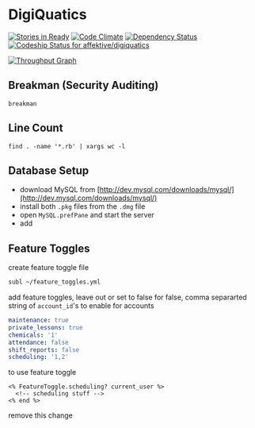 
# DigiQuatics
[![Stories in Ready](https://badge.waffle.io/affektive/digiquatics.png?label=ready&title=Ready)](https://waffle.io/affektive/digiquatics)
[![Code Climate](https://codeclimate.com/github/affektive/digiquatics/badges/gpa.svg)](https://codeclimate.com/github/affektive/digiquatics)
[![Dependency Status](https://gemnasium.com/763d7e339248d2a0442ae161a7fe4c2b.svg)](https://gemnasium.com/duffcodester/digiquatics)
[ ![Codeship Status for affektive/digiquatics](https://codeship.io/projects/5d448710-ff39-0131-8ce1-4af98b35db61/status)](https://codeship.io/projects/29689)

[![Throughput Graph](https://graphs.waffle.io/affektive/digiquatics/throughput.svg)](https://waffle.io/affektive/digiquatics/metrics)

## Breakman (Security Auditing)
`breakman`

## Line Count
`find . -name '*.rb' | xargs wc -l`

## Database Setup
- download MySQL from [http://dev.mysql.com/downloads/mysql/](http://dev.mysql.com/downloads/mysql/)
- install both `.pkg` files from the `.dmg` file
- open `MySQL.prefPane` and start the server
- add

## Feature Toggles
create feature toggle file
``` bash
subl ~/feature_toggles.yml
```

add feature toggles, leave out or set to false for false, comma separarted
string of `account_id`'s to enable for accounts
``` yaml
maintenance: true
private_lessons: true
chemicals: '1'
attendance: false
shift_reports: false
scheduling: '1,2'
```

to use feature toggle
``` erb
<% FeatureToggle.scheduling? current_user %>
  <!-- scheduling stuff -->
<% end %>
```

remove this change
